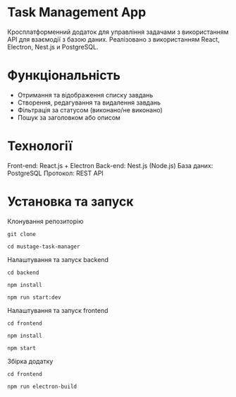 # Task Management App

Кросплатформенний додаток для управління задачами з використанням API для взаємодії з базою даних. Реалізовано з використанням React, Electron, Nest.js и PostgreSQL.

# Функціональність

- Отримання та відображення списку завдань
- Створення, редагування та видалення завдань
- Фільтрація за статусом (виконано/не виконано)
- Пошук за заголовком або описом

# Технології

Front-end: React.js + Electron
Back-end: Nest.js (Node.js)
База даних: PostgreSQL
Протокол: REST API

# Установка та запуск

Клонування репозиторію

    git clone

    cd mustage-task-manager

Налаштування та запуск backend

    cd backend

    npm install

    npm run start:dev

Налаштування та запуск frontend

    cd frontend

    npm install

    npm start

Збірка додатку

    cd frontend

    npm run electron-build
